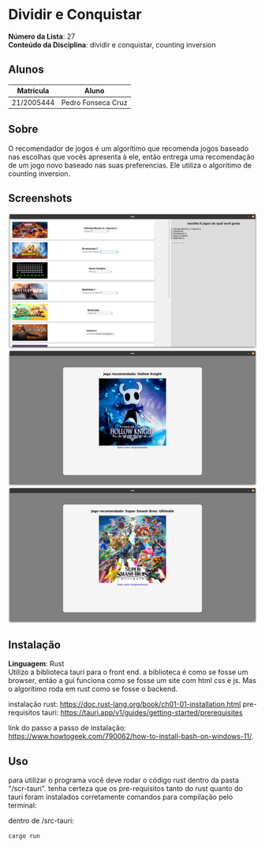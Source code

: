 # Dividir e Conquistar

**Número da Lista**: 27<br>
**Conteúdo da Disciplina**: dividir e conquistar, counting inversion<br>

## Alunos
|Matrícula | Aluno |
| -- | -- |
| 21/2005444  |  Pedro Fonseca Cruz |

## Sobre
O recomendador de jogos é um algorítimo que recomenda jogos baseado nas escolhas que vocês apresenta à ele, então entrega uma recomendação de um jogo novo baseado nas suas preferencias. Ele utiliza o algorítimo de counting inversion.


## Screenshots
![](imagens/foto_01.png)
![](imagens/foto_02.png)
![](imagens/foto_03.png)

## Instalação
**Linguagem**: Rust<br>
Utilizo a biblioteca tauri para o front end. a biblioteca é como se fosse um browser, então a gui funciona como se fosse um site com html css e js. Mas o algorítimo roda em rust como se fosse o backend.

instalação rust: https://doc.rust-lang.org/book/ch01-01-installation.html
pre-requisitos tauri: https://tauri.app/v1/guides/getting-started/prerequisites

link do passo a passo de instalação: https://www.howtogeek.com/790062/how-to-install-bash-on-windows-11/.

## Uso
para utilizar o programa você deve rodar o código rust dentro da pasta "/scr-tauri". tenha certeza que os pre-requisitos tanto do rust quanto do tauri foram instalados corretamente
comandos para compilação pelo terminal:<br>

dentro de /src-tauri:
```console
cargo run
```
